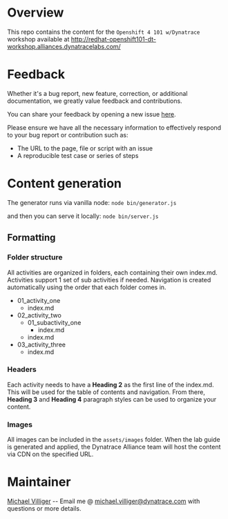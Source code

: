 # Overview

This repo contains the content for the `Openshift 4 101 w/Dynatrace` workshop available at http://redhat-openshift101-dt-workshop.alliances.dynatracelabs.com/

# Feedback

Whether it's a bug report, new feature, correction, or additional documentation, we greatly value feedback and contributions.

You can share your feedback by opening a new issue [here](https://github.com/change/issues).

Please ensure we have all the necessary information to effectively respond to your bug report or contribution such as:
* The URL to the page, file or script with an issue
* A reproducible test case or series of steps

# Content generation

The generator runs via vanilla node:
```node bin/generator.js```

and then you can serve it locally:
```node bin/server.js```

## Formatting
### Folder structure
All activities are organized in folders, each containing their own index.md. Activities support 1 set of sub activities if needed. Navigation is created automatically using the order that each folder comes in.
- 01_activity_one
  - index.md
- 02_activity_two
  - 01_subactivity_one
    - index.md
  - index.md
- 03_activity_three
  - index.md
### Headers
Each activity needs to have a **Heading 2** as the first line of the index.md. This will be used for the table of contents and navigation. From there, **Heading 3** and **Heading 4** paragraph styles can be used to organize your content.
### Images
All images can be included in the `assets/images` folder. When the lab guide is generated and applied, the Dynatrace Alliance team will host the content via CDN on the specified URL.


# Maintainer

[Michael Villiger](https://www.linkedin.com/in/michaelvilliger/) -- Email me @ michael.villiger@dynatrace.com with questions or more details.